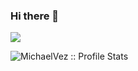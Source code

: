 ### Hi there 👋
![](https://komarev.com/ghpvc/?username=MichaelVez&color=brightgreen)

<p><img src="https://github-readme-stats.vercel.app/api?username=MichaelVez&show_icons=true&theme=dark" alt="MichaelVez :: Profile Stats" /></p>

<!--
**MichaelVez/MichaelVez** is a ✨ _special_ ✨ repository because its `README.md` (this file) appears on your GitHub profile.

Here are some ideas to get you started:

- 🔭 I’m currently working on ...
- 🌱 I’m currently learning ...
- 👯 I’m looking to collaborate on ...
- 🤔 I’m looking for help with ...
- 💬 Ask me about ...
- 📫 How to reach me: ...
- 😄 Pronouns: ...
- ⚡ Fun fact: ...
-->
